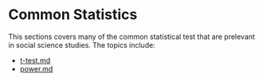 # Common Statistics

This sections covers many of the common statistical test that are prelevant in social science studies. The topics include:&#x20;

* [t-test.md](t-test.md "mention")
* [power.md](../common-statistical-test-and-tools/power.md "mention")
